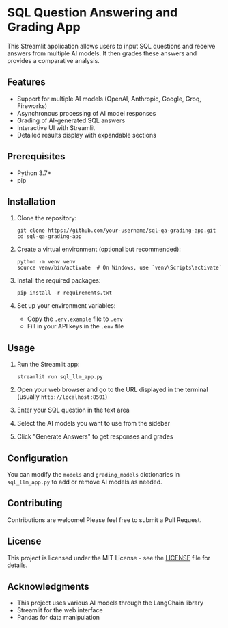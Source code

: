 # SQL Question Answering and Grading App

This Streamlit application allows users to input SQL questions and receive answers from multiple AI models. It then grades these answers and provides a comparative analysis.

## Features

- Support for multiple AI models (OpenAI, Anthropic, Google, Groq, Fireworks)
- Asynchronous processing of AI model responses
- Grading of AI-generated SQL answers
- Interactive UI with Streamlit
- Detailed results display with expandable sections

## Prerequisites

- Python 3.7+
- pip

## Installation

1. Clone the repository:
   ```
   git clone https://github.com/your-username/sql-qa-grading-app.git
   cd sql-qa-grading-app
   ```

2. Create a virtual environment (optional but recommended):
   ```
   python -m venv venv
   source venv/bin/activate  # On Windows, use `venv\Scripts\activate`
   ```

3. Install the required packages:
   ```
   pip install -r requirements.txt
   ```

4. Set up your environment variables:
   - Copy the `.env.example` file to `.env`
   - Fill in your API keys in the `.env` file

## Usage

1. Run the Streamlit app:
   ```
   streamlit run sql_llm_app.py
   ```

2. Open your web browser and go to the URL displayed in the terminal (usually `http://localhost:8501`)

3. Enter your SQL question in the text area

4. Select the AI models you want to use from the sidebar

5. Click "Generate Answers" to get responses and grades

## Configuration

You can modify the `models` and `grading_models` dictionaries in `sql_llm_app.py` to add or remove AI models as needed.

## Contributing

Contributions are welcome! Please feel free to submit a Pull Request.

## License

This project is licensed under the MIT License - see the [LICENSE](LICENSE) file for details.

## Acknowledgments

- This project uses various AI models through the LangChain library
- Streamlit for the web interface
- Pandas for data manipulation
